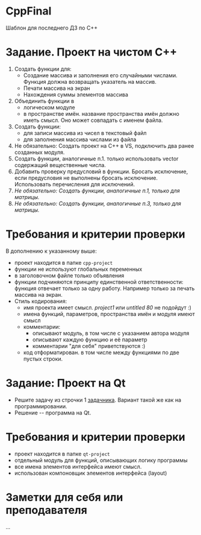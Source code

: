 # CppFinal
Шаблон для последнего ДЗ по C++



# Задание. Проект на чистом C++
1. Создать функции для: 
   - Создание массива и заполнения его случайными числами. Функция должна возвращать указатель на массив.
   - Печати массива на экран
   - Нахождения суммы элементов массива
1. Объединить функции в
   - логическом модуле
   - в пространстве имён. название пространства имён должно иметь смысл. Оно может совпадать с именем файла.
2. Создать функции:
   - для записи массива из чисел в текстовый файл
   - для заполнения массива числами из файла
3. Не обязательно: Создать проект на C++ в VS, подключить два ранее созданных модуля.
1. Создать функции, аналогичные п.1. только использовать vector содержащий вещественные числа.
1. Добавить проверку предусловий в функции. Бросать исключение, если предусловия не выполнены бросать исключение. Использовать перечисления для исключений.
2. *Не обязательно: Создать функции, аналогичные п.1, только для матрицы.*
2. *Не обязательно: Создать функции, аналогичные п.3, только для матрицы.*

# Требования и критерии проверки
В дополнению к указанному выше:
- проект находится в папке ```cpp-project```
- функции не используют глобальных переменных
- в заголовочном файле только объявления
- функции подчиняются принципу единственной ответственности: функция отвечает только за одну работу. Например только за печать массива на экран.
- Стиль кодирования:
  - имя проекта имеет смысл. *project1* или *untitled 80* не подойдут :)
  - имена функций, параметров, пространства имён и модуля имеют смысл
  - комментарии:
    - описывают модуль, в том числе с указанием автора модуля
    - описывают каждую функцию и её параметр
    - комментарии "для себя" приветствуются :)
  - код отформатирован. в том числе между функциями по две пустых строки.
  
# Задание: Проект на Qt
- Решите задачу из строчки 1 [задачника](https://ivtipm.github.io/Programming/Files/spisocall.htmhttps://ivtipm.github.io/Programming/Files/spisocall.htm). Вариант такой же как на программировании. 
- Решение -- программа на Qt.


# Требования и критерии проверки
- проект находится в папке ```qt-project```
- отдельный модуль для функций, описывающих логику программы
- все имена элементов интерфейса имеют смысл. 
- использован компоновщик элементов интерфейса (layout)



# Заметки для себя или преподавателя
...


